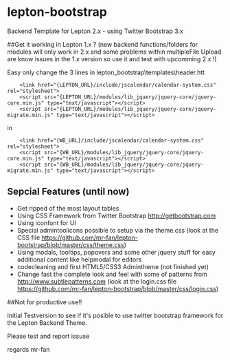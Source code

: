 lepton-bootstrap
================

Backend Template for Lepton 2.x - using Twitter Bootstrap 3.x

##Get it working in Lepton 1.x ?
(new backend functions/folders for modules will only work in 2.x and some problems within multipleFile Upload are know issues in the 1.x version so use it and test with upcomming 2.x !)

Easy only change the 3 lines in lepton_bootstrap\templates\header.htt

		<link href="{LEPTON_URL}/include/jscalendar/calendar-system.css" rel="stylesheet">
		<script src="{LEPTON_URL}/modules/lib_jquery/jquery-core/jquery-core.min.js" type="text/javascript"></script>
		<script src="{LEPTON_URL}/modules/lib_jquery/jquery-core/jquery-migrate.min.js" type="text/javascript"></script>

in

		<link href="{WB_URL}/include/jscalendar/calendar-system.css" rel="stylesheet">
		<script src="{WB_URL}/modules/lib_jquery/jquery-core/jquery-core.min.js" type="text/javascript"></script>
		<script src="{WB_URL}/modules/lib_jquery/jquery-core/jquery-migrate.min.js" type="text/javascript"></script>


## Sepcial Features (until now)

- Get ripped of the most layout tables
- Using CSS Framework from Twitter Bootstrap <http://getbootstrap.com>
- Using iconfont for UI
- Special admintoolicons possible to setup via the theme.css (look at the CSS file <https://github.com/mr-fan/lepton-bootstrap/blob/master/css/theme.css>)
- Using modals, tooltips, popovers and some other jquery stuff for easy additional content like helpmodal for editors
- codecleaning and first HTML5/CSS3 Admintheme (not finished yet)
- Change fast the complete look and feel with some of patterns from <http://www.subtlepatterns.com> (look at the login.css file <https://github.com/mr-fan/lepton-bootstrap/blob/master/css/login.css>)


##Not for productive use!!

Initial Testversion to see if it's posible to use twitter bootstrap framework for the Lepton Backend Theme.

Please test and report issuse

regards mr-fan
